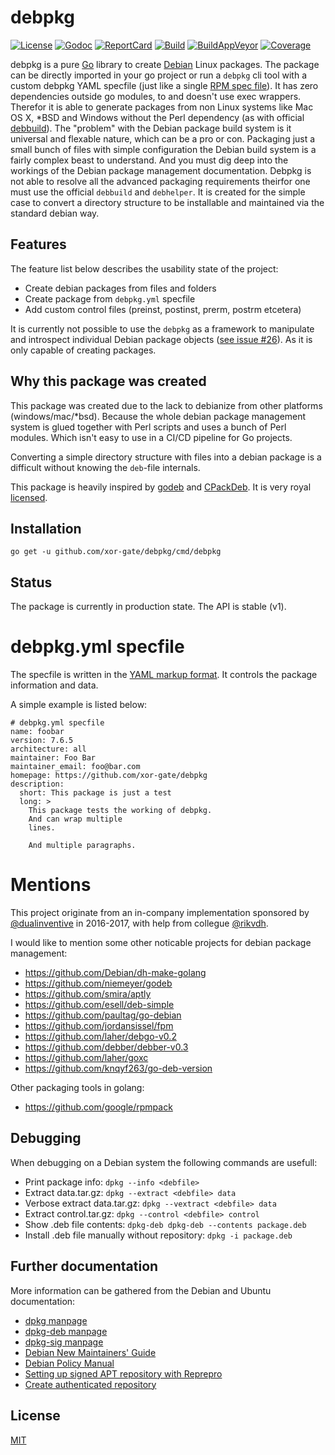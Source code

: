 # debpkg

[![License][License-Image]][License-Url]
[![Godoc][Godoc-Image]][Godoc-Url]
[![ReportCard][ReportCard-Image]][ReportCard-Url]
[![Build][Build-Status-Image]][Build-Status-Url]
[![BuildAppVeyor][BuildAV-Status-Image]][BuildAV-Status-Url]
[![Coverage][Coverage-Image]][Coverage-Url]

debpkg is a pure [Go](https://golang.org) library to create [Debian](https://debian.org) Linux packages. The package can be directly imported in your go project or run a `debpkg` cli tool with a custom debpkg YAML specfile (just like a single [RPM spec file](http://ftp.rpm.org/max-rpm/s1-rpm-build-creating-spec-file.html)). It has zero dependencies outside go modules, to
 and doesn't use exec wrappers. Therefor it is able to generate packages from non Linux systems like Mac OS X, *BSD and Windows without the Perl dependency (as with official [debbuild](https://github.com/debbuild/debbuild)). The "problem" with the Debian package build system is it universal and flexable nature, which can be a pro or con. Packaging just a small bunch of files with simple configuration the Debian build system is a fairly complex beast to understand. And you must dig deep into the workings of the Debian package management documentation. Debpkg is not able to resolve all the advanced packaging requirements theirfor one must use the official `debbuild` and `debhelper`. It is created for the simple case to convert a directory structure to be installable and maintained via the standard debian way.

## Features

The feature list below describes the usability state of the project:

- Create debian packages from files and folders
- Create package from `debpkg.yml` specfile 
- Add custom control files (preinst, postinst, prerm, postrm etcetera)

It is currently not possible to use the `debpkg` as a framework to manipulate and introspect individual Debian package objects ([see issue #26](https://github.com/xor-gate/debpkg/issues/26)). As it is only capable of creating packages.

## Why this package was created

This package was created due to the lack to debianize from other platforms (windows/mac/*bsd). Because
 the whole debian package management system is glued together with Perl scripts and uses a bunch of Perl
 modules. Which isn't easy to use in a CI/CD pipeline for Go projects.

Converting a simple directory structure with files into a debian package is a difficult without knowing the `deb`-file internals.

This package is heavily inspired by [godeb](https://github.com/niemeyer/godeb) and
 [CPackDeb](https://cmake.org/cmake/help/v3.5/module/CPackDeb.html). It is very royal [licensed](LICENSE).

## Installation

`go get -u github.com/xor-gate/debpkg/cmd/debpkg`

## Status

The package is currently in production state. The API is stable (v1). 

# debpkg.yml specfile

The specfile is written in the [YAML markup format](http://yaml.org/). It controls
 the package information and data.

A simple example is listed below:

```
# debpkg.yml specfile
name: foobar
version: 7.6.5
architecture: all
maintainer: Foo Bar
maintainer_email: foo@bar.com
homepage: https://github.com/xor-gate/debpkg
description:
  short: This package is just a test
  long: >
    This package tests the working of debpkg.
    And can wrap multiple
    lines.

    And multiple paragraphs.
```

# Mentions

This project originate from an in-company implementation sponsored by [@dualinventive](https://github.com/dualinventive) in 2016-2017, with help from collegue [@rikvdh](https://github.com/rikvdh).

I would like to mention some other noticable projects for debian package management:

* https://github.com/Debian/dh-make-golang
* https://github.com/niemeyer/godeb
* https://github.com/smira/aptly
* https://github.com/esell/deb-simple
* https://github.com/paultag/go-debian
* https://github.com/jordansissel/fpm
* https://github.com/laher/debgo-v0.2
* https://github.com/debber/debber-v0.3
* https://github.com/laher/goxc
* https://github.com/knqyf263/go-deb-version

Other packaging tools in golang:

* https://github.com/google/rpmpack

## Debugging

When debugging on a Debian system the following commands are usefull:

* Print package info: `dpkg --info <debfile>`
* Extract data.tar.gz: `dpkg --extract <debfile> data`
* Verbose extract data.tar.gz: `dpkg --vextract <debfile> data`
* Extract control.tar.gz: `dpkg --control <debfile> control`
* Show .deb file contents: `dpkg-deb dpkg-deb --contents package.deb`
* Install .deb file manually without repository: `dpkg -i package.deb`

## Further documentation

More information can be gathered from the Debian and Ubuntu documentation:

* [dpkg manpage](https://manpages.debian.org/cgi-bin/man.cgi?query=dpkg)
* [dpkg-deb manpage](https://manpages.debian.org/cgi-bin/man.cgi?query=dpkg)
* [dpkg-sig manpage](https://manpages.debian.org/cgi-bin/man.cgi?query=dpkg-sig)
* [Debian New Maintainers' Guide](https://www.debian.org/doc/manuals/maint-guide/)
* [Debian Policy Manual](https://www.debian.org/doc/debian-policy/)
* [Setting up signed APT repository with Reprepro](https://wiki.debian.org/SettingUpSignedAptRepositoryWithReprepro)
* [Create authenticated repository](https://help.ubuntu.com/community/CreateAuthenticatedRepository)

## License

[MIT](LICENSE)

[License-Url]: http://opensource.org/licenses/MIT
[License-Image]: https://img.shields.io/npm/l/express.svg
[Stability-Status-Image]: http://badges.github.io/stability-badges/dist/experimental.svg
[Build-Status-Url]: http://travis-ci.org/xor-gate/debpkg
[Build-Status-Image]: https://travis-ci.org/xor-gate/debpkg.svg?branch=master
[BuildAV-Status-Url]: https://ci.appveyor.com/project/xor-gate/debpkg
[BuildAV-Status-Image]: https://ci.appveyor.com/api/projects/status/iuw1j84l33ynxs32?svg=true
[Godoc-Url]: https://godoc.org/github.com/xor-gate/debpkg
[Godoc-Image]: https://godoc.org/github.com/xor-gate/debpkg?status.svg
[ReportCard-Url]: http://goreportcard.com/report/xor-gate/debpkg
[ReportCard-Image]: https://goreportcard.com/badge/github.com/xor-gate/debpkg
[Coverage-Url]: https://coveralls.io/r/xor-gate/debpkg?branch=master
[Coverage-image]: https://img.shields.io/coveralls/xor-gate/debpkg.svg
